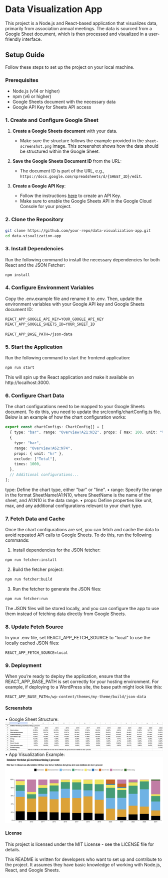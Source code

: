 # Data Visualization App

This project is a Node.js and React-based application that visualizes data, primarily from association annual meetings. The data is sourced from a Google Sheet document, which is then processed and visualized in a user-friendly interface.

## Setup Guide

Follow these steps to set up the project on your local machine.

### Prerequisites

- Node.js (v14 or higher)
- npm (v6 or higher)
- Google Sheets document with the necessary data
- Google API Key for Sheets API access

### 1. Create and Configure Google Sheet

1. **Create a Google Sheets document** with your data.
   - Make sure the structure follows the example provided in the `sheet-screenshot.png` image. This screenshot shows how the data should be structured within the Google Sheet.
   
2. **Save the Google Sheets Document ID** from the URL:
   - The document ID is part of the URL, e.g., `https://docs.google.com/spreadsheets/d/{SHEET_ID}/edit`.

3. **Create a Google API Key**:
   - Follow the instructions [here](https://developers.google.com/sheets/api/quickstart/js) to create an API Key.
   - Make sure to enable the Google Sheets API in the Google Cloud Console for your project.

### 2. Clone the Repository

```bash
git clone https://github.com/your-repo/data-visualization-app.git
cd data-visualization-app
```

### 3. Install Dependencies

Run the following command to install the necessary dependencies for both React and the JSON Fetcher:

```bash
npm install
```

### 4. Configure Environment Variables

Copy the .env.example file and rename it to .env. Then, update the environment variables with your Google API key and Google Sheets document ID:

```env
REACT_APP_GOOGLE_API_KEY=YOUR_GOOGLE_API_KEY
REACT_APP_GOOGLE_SHEETS_ID=YOUR_SHEET_ID

REACT_APP_BASE_PATH=/json-data
```

### 5. Start the Application

Run the following command to start the frontend application:
```bash
npm run start
```

This will spin up the React application and make it available on http://localhost:3000.

### 6. Configure Chart Data

The chart configurations need to be mapped to your Google Sheets document. To do this, you need to update the src/config/chartConfig.ts file. Below is an example of how the chart configuration works:
```typescript
export const chartConfigs: ChartConfig[] = [
  { type: "bar", range: "Overview!A21:N32", props: { max: 100, unit: "%" } },
  {
    type: "bar",
    range: "Overview!A62:N74",
    props: { unit: "kr" },
    exclude: ["Total"],
    times: 1000,
  },
  // Additional configurations...
];
```

type: Define the chart type, either "bar" or "line".
	•	range: Specify the range in the format SheetName!A1:N10, where SheetName is the name of the sheet, and A1:N10 is the data range.
	•	props: Define properties like unit, max, and any additional configurations relevant to your chart type.

### 7. Fetch Data and Cache

Once the chart configurations are set, you can fetch and cache the data to avoid repeated API calls to Google Sheets. To do this, run the following commands:
1.	Install dependencies for the JSON fetcher:
```bash
npm run fetcher:install
```
2.	Build the fetcher project:
```bash
npm run fetcher:build
```
3.	Run the fetcher to generate the JSON files:
```bash
npm run fetcher:run
```

The JSON files will be stored locally, and you can configure the app to use them instead of fetching data directly from Google Sheets.

### 8. Update Fetch Source

In your .env file, set REACT_APP_FETCH_SOURCE to "local" to use the locally cached JSON files:
```env
REACT_APP_FETCH_SOURCE=local
```

### 9. Deployment

When you’re ready to deploy the application, ensure that the REACT_APP_BASE_PATH is set correctly for your hosting environment. For example, if deploying to a WordPress site, the base path might look like this:
```env
REACT_APP_BASE_PATH=/wp-content/themes/my-theme/build/json-data
```

#### Screenshots
  • Google Sheet Structure: ![Google Sheet Structure](https://raw.githubusercontent.com/Ringish/data-visualization/main/sheet-screenshot.png)
  • App Visualization Example: ![App Visualization Example](https://raw.githubusercontent.com/Ringish/data-visualization/main/graph-screenshot.png)

#### License

This project is licensed under the MIT License - see the LICENSE file for details.

This README is written for developers who want to set up and contribute to the project. It assumes they have basic knowledge of working with Node.js, React, and Google Sheets.